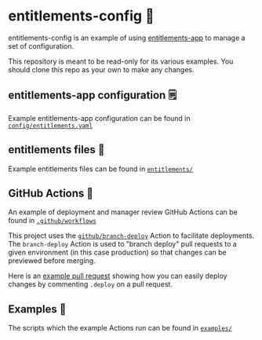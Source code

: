 # entitlements-config 📜



entitlements-config is an example of using [entitlements-app](https://github.com/github/entitlements-app) to manage a set of configuration.

This repository is meant to be read-only for its various examples. You should clone this repo as your own to make any changes.

## entitlements-app configuration 🗒️

Example entitlements-app configuration can be found in [`config/entitlements.yaml`](config/entitlements.yaml)

## entitlements files 📂

Example entitlements files can be found in [`entitlements/`](entitlements/)

## GitHub Actions 🚀

An example of deployment and manager review GitHub Actions can be found in [`.github/workflows`](.github/workflows)

This project uses the [`github/branch-deploy`](https://github.com/github/branch-deploy) Action to facilitate deployments. The `branch-deploy` Action is used to "branch deploy" pull requests to a given environment (in this case production) so that changes can be previewed before merging.

Here is an [example pull request](https://github.com/github/entitlements-config/pull/30) showing how you can easily deploy changes by commenting `.deploy` on a pull request.

## Examples 📸

The scripts which the example Actions run can be found in [`examples/`](examples/)
